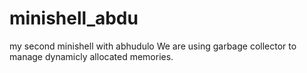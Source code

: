 # minishell_abdu
my second minishell with abhudulo
We are using garbage collector to manage dynamicly allocated memories.
